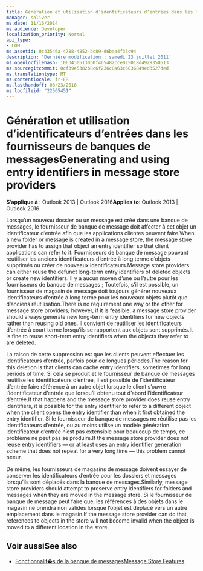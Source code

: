 ```yaml
---
title: Génération et utilisation d’identificateurs d’entrées dans les fournisseurs de banques de messages
manager: soliver
ms.date: 11/16/2014
ms.audience: Developer
localization_priority: Normal
api_type:
- COM
ms.assetid: 0c43546a-4788-4852-bc89-d6baa4f33c94
description: 'Derniére modification : samedi 23 juillet 2011'
ms.openlocfilehash: 10634305130b0f465482cce025018d4929350513
ms.sourcegitcommit: 0cf39e5382b8c6f236c8a63c6036849ed3527ded
ms.translationtype: MT
ms.contentlocale: fr-FR
ms.lasthandoff: 08/23/2018
ms.locfileid: "22565451"
---
```

# <a name="generating-and-using-entry-identifiers-in-message-store-providers"></a><span data-ttu-id="5fcb5-103">Génération et utilisation d’identificateurs d’entrées dans les fournisseurs de banques de messages</span><span class="sxs-lookup"><span data-stu-id="5fcb5-103">Generating and using entry identifiers in message store providers</span></span>

<span data-ttu-id="5fcb5-104">**S’applique à** : Outlook 2013 | Outlook 2016</span><span class="sxs-lookup"><span data-stu-id="5fcb5-104">**Applies to**: Outlook 2013 | Outlook 2016</span></span> 
  
<span data-ttu-id="5fcb5-105">Lorsqu’un nouveau dossier ou un message est créé dans une banque de messages, le fournisseur de banque de message doit affecter à cet objet un identificateur d’entrée afin que les applications clientes peuvent faire.</span><span class="sxs-lookup"><span data-stu-id="5fcb5-105">When a new folder or message is created in a message store, the message store provider has to assign that object an entry identifier so that client applications can refer to it.</span></span> <span data-ttu-id="5fcb5-106">Fournisseurs de banque de message pouvant réutiliser les anciens identificateurs d’entrée à long terme d’objets supprimés ou créer de nouveaux identificateurs.</span><span class="sxs-lookup"><span data-stu-id="5fcb5-106">Message store providers can either reuse the defunct long-term entry identifiers of deleted objects or create new identifiers.</span></span> <span data-ttu-id="5fcb5-107">Il y a aucun moyen d’une ou l’autre pour les fournisseurs de banque de messages ; Toutefois, s’il est possible, un fournisseur de magasin de message doit toujours générer nouveaux identificateurs d’entrée à long terme pour les nouveaux objets plutôt que d’anciens réutilisation.</span><span class="sxs-lookup"><span data-stu-id="5fcb5-107">There is no requirement one way or the other for message store providers; however, if it is feasible, a message store provider should always generate new long-term entry identifiers for new objects rather than reusing old ones.</span></span> <span data-ttu-id="5fcb5-108">Il convient de réutiliser les identificateurs d’entrée à court terme lorsqu’ils se rapportent aux objets sont supprimés.</span><span class="sxs-lookup"><span data-stu-id="5fcb5-108">It is fine to reuse short-term entry identifiers when the objects they refer to are deleted.</span></span>
  
<span data-ttu-id="5fcb5-109">La raison de cette suppression est que les clients peuvent effectuer les identificateurs d’entrée, parfois pour de longues périodes.</span><span class="sxs-lookup"><span data-stu-id="5fcb5-109">The reason for this deletion is that clients can cache entry identifiers, sometimes for long periods of time.</span></span> <span data-ttu-id="5fcb5-110">Si cela se produit et le fournisseur de banque de messages réutilise les identificateurs d’entrée, il est possible de l’identificateur d’entrée faire référence à un autre objet lorsque le client s’ouvre l’identificateur d’entrée que lorsqu’il obtenu tout d’abord l’identificateur d’entrée.</span><span class="sxs-lookup"><span data-stu-id="5fcb5-110">If that happens and the message store provider does reuse entry identifiers, it is possible for the entry identifier to refer to a different object when the client opens the entry identifier than when it first obtained the entry identifier.</span></span> <span data-ttu-id="5fcb5-111">Si le fournisseur de banque de messages ne réutilise pas les identificateurs d’entrée, ou au moins utilise un modèle génération identificateur d’entrée n’est pas extensible pour beaucoup de temps, ce problème ne peut pas se produire.</span><span class="sxs-lookup"><span data-stu-id="5fcb5-111">If the message store provider does not reuse entry identifiers — or at least uses an entry identifier generation scheme that does not repeat for a very long time — this problem cannot occur.</span></span>
  
<span data-ttu-id="5fcb5-112">De même, les fournisseurs de magasins de message doivent essayer de conserver les identificateurs d’entrée pour les dossiers et messages lorsqu’ils sont déplacés dans la banque de messages.</span><span class="sxs-lookup"><span data-stu-id="5fcb5-112">Similarly, message store providers should attempt to preserve entry identifiers for folders and messages when they are moved in the message store.</span></span> <span data-ttu-id="5fcb5-113">Si le fournisseur de banque de message peut faire que, les références à des objets dans le magasin ne prendra non valides lorsque l’objet est déplacé vers un autre emplacement dans le magasin.</span><span class="sxs-lookup"><span data-stu-id="5fcb5-113">If the message store provider can do that, references to objects in the store will not become invalid when the object is moved to a different location in the store.</span></span>
  
## <a name="see-also"></a><span data-ttu-id="5fcb5-114">Voir aussi</span><span class="sxs-lookup"><span data-stu-id="5fcb5-114">See also</span></span>

- [<span data-ttu-id="5fcb5-115">Fonctionnalit�s de la banque de messages</span><span class="sxs-lookup"><span data-stu-id="5fcb5-115">Message Store Features</span></span>](message-store-features.md)

